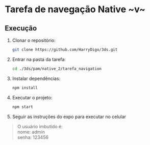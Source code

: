 # Tarefa de navegação Native ~v~

## Execução

1. Clonar o repositório:

    ```bash
    git clone https://github.com/HarryDigo/3ds.git
    ```

2. Entrar na pasta da tarefa:

    ```bash
    cd ./3ds/pam/native_2/tarefa_navigation
    ```
3. Instalar dependências:

    ```bash
    npm install
    ```
4. Executar o projeto:

    ```bash
    npm start
    ```

5. Seguir as instruções do expo para executar no celular
> O usuário imbutido é: <br> nome: admin <br> senha: 123456